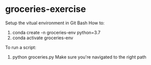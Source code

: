 # groceries-exercise
Setup the vitual environment in Git Bash
How to:
1. conda create -n groceries-env python=3.7
2. conda activate groceries-env

To run a script:
1. python groceries.py 
    Make sure you're navigated to the right path

    